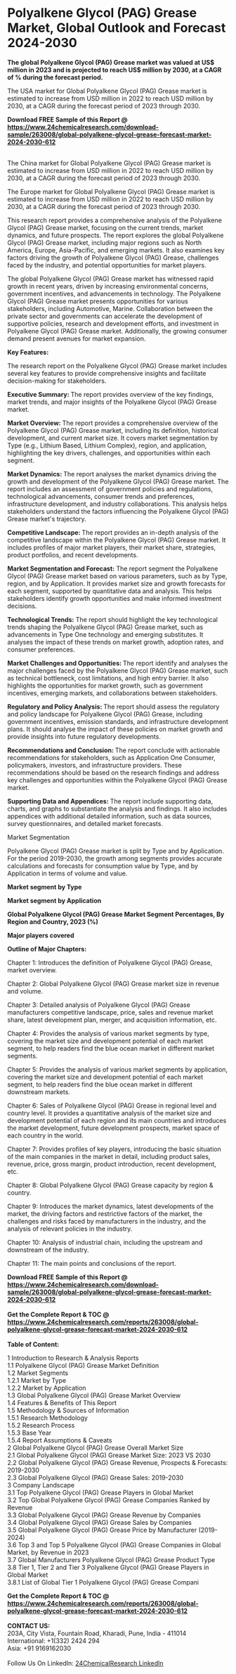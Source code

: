 <h1>Polyalkene Glycol (PAG) Grease Market, Global Outlook and Forecast 2024-2030</h1><p><strong>The global Polyalkene Glycol (PAG) Grease market was valued at US$ million in 2023 and is projected to reach US$ million by 2030, at a CAGR of % during the forecast period.</strong></p><p>
</p><p>The USA market for Global Polyalkene Glycol (PAG) Grease market is estimated to increase from USD million in 2022 to reach USD million by 2030, at a CAGR during the forecast period of 2023 through 2030.</p><div><b>Download FREE Sample of this Report @ 
            <a href="https://www.24chemicalresearch.com/download-sample/263008/global-polyalkene-glycol-grease-forecast-market-2024-2030-612">
            https://www.24chemicalresearch.com/download-sample/263008/global-polyalkene-glycol-grease-forecast-market-2024-2030-612</a></b></div><br><p>
</p><p>The China market for Global Polyalkene Glycol (PAG) Grease market is estimated to increase from USD million in 2022 to reach USD million by 2030, at a CAGR during the forecast period of 2023 through 2030.</p><p>
</p><p>The Europe market for Global Polyalkene Glycol (PAG) Grease market is estimated to increase from USD million in 2022 to reach USD million by 2030, at a CAGR during the forecast period of 2023 through 2030.</p><p>
</p><p>This research report provides a comprehensive analysis of the Polyalkene Glycol (PAG) Grease market, focusing on the current trends, market dynamics, and future prospects. The report explores the global Polyalkene Glycol (PAG) Grease market, including major regions such as North America, Europe, Asia-Pacific, and emerging markets. It also examines key factors driving the growth of Polyalkene Glycol (PAG) Grease, challenges faced by the industry, and potential opportunities for market players.</p><p>
The global Polyalkene Glycol (PAG) Grease market has witnessed rapid growth in recent years, driven by increasing environmental concerns, government incentives, and advancements in technology. The Polyalkene Glycol (PAG) Grease market presents opportunities for various stakeholders, including Automotive, Marine. Collaboration between the private sector and governments can accelerate the development of supportive policies, research and development efforts, and investment in Polyalkene Glycol (PAG) Grease market. Additionally, the growing consumer demand present avenues for market expansion.</p><p>
<strong>Key Features:</strong></p><p>
The research report on the Polyalkene Glycol (PAG) Grease market includes several key features to provide comprehensive insights and facilitate decision-making for stakeholders.</p><p>
<strong>Executive Summary: </strong>The report provides overview of the key findings, market trends, and major insights of the Polyalkene Glycol (PAG) Grease market.</p><p>
<strong>Market Overview: </strong>The report provides a comprehensive overview of the Polyalkene Glycol (PAG) Grease market, including its definition, historical development, and current market size. It covers market segmentation by Type (e.g., Lithium Based, Lithium Complex), region, and application, highlighting the key drivers, challenges, and opportunities within each segment.</p><p>
<strong>Market Dynamics: </strong>The report analyses the market dynamics driving the growth and development of the Polyalkene Glycol (PAG) Grease market. The report includes an assessment of government policies and regulations, technological advancements, consumer trends and preferences, infrastructure development, and industry collaborations. This analysis helps stakeholders understand the factors influencing the Polyalkene Glycol (PAG) Grease market's trajectory.</p><p>
<strong>Competitive Landscape: </strong>The report provides an in-depth analysis of the competitive landscape within the Polyalkene Glycol (PAG) Grease market. It includes profiles of major market players, their market share, strategies, product portfolios, and recent developments.</p><p>
<strong>Market Segmentation and Forecast:</strong> The report segment the Polyalkene Glycol (PAG) Grease market based on various parameters, such as by Type, region, and by Application. It provides market size and growth forecasts for each segment, supported by quantitative data and analysis. This helps stakeholders identify growth opportunities and make informed investment decisions.</p><p>
<strong>Technological Trends:</strong> The report should highlight the key technological trends shaping the Polyalkene Glycol (PAG) Grease market, such as advancements in Type One technology and emerging substitutes. It analyses the impact of these trends on market growth, adoption rates, and consumer preferences.</p><p>
<strong>Market Challenges and Opportunities: </strong>The report identify and analyses the major challenges faced by the Polyalkene Glycol (PAG) Grease market, such as technical bottleneck, cost limitations, and high entry barrier. It also highlights the opportunities for market growth, such as government incentives, emerging markets, and collaborations between stakeholders.</p><p>
<strong>Regulatory and Policy Analysis: </strong>The report should assess the regulatory and policy landscape for Polyalkene Glycol (PAG) Grease, including government incentives, emission standards, and infrastructure development plans. It should analyse the impact of these policies on market growth and provide insights into future regulatory developments.</p><p>
<strong>Recommendations and Conclusion: </strong>The report conclude with actionable recommendations for stakeholders, such as Application One Consumer, policymakers, investors, and infrastructure providers. These recommendations should be based on the research findings and address key challenges and opportunities within the Polyalkene Glycol (PAG) Grease market.</p><p>
<strong>Supporting Data and Appendices: </strong>The report include supporting data, charts, and graphs to substantiate the analysis and findings. It also includes appendices with additional detailed information, such as data sources, survey questionnaires, and detailed market forecasts.</p><p>
Market Segmentation</p><p>
Polyalkene Glycol (PAG) Grease market is split by Type and by Application. For the period 2019-2030, the growth among segments provides accurate calculations and forecasts for consumption value by Type, and by Application in terms of volume and value.</p><p>
<strong>Market segment by Type</strong></p><p>
</p><p>
</p><p><strong>Market segment by Application</strong></p><p>
</p><p>
</p><p><strong>Global Polyalkene Glycol (PAG) Grease Market Segment Percentages, By Region and Country, 2023 (%)</strong></p><p>
</p><p>
</p><p></p><p>
</p><p><strong>Major players covered</strong></p><p>
</p><p>
</p><p><strong>Outline of Major Chapters:</strong></p><p>
Chapter 1: Introduces the definition of Polyalkene Glycol (PAG) Grease, market overview.</p><p>
Chapter 2: Global Polyalkene Glycol (PAG) Grease market size in revenue and volume.</p><p>
Chapter 3: Detailed analysis of Polyalkene Glycol (PAG) Grease manufacturers competitive landscape, price, sales and revenue market share, latest development plan, merger, and acquisition information, etc.</p><p>
Chapter 4: Provides the analysis of various market segments by type, covering the market size and development potential of each market segment, to help readers find the blue ocean market in different market segments.</p><p>
Chapter 5: Provides the analysis of various market segments by application, covering the market size and development potential of each market segment, to help readers find the blue ocean market in different downstream markets.</p><p>
Chapter 6: Sales of Polyalkene Glycol (PAG) Grease in regional level and country level. It provides a quantitative analysis of the market size and development potential of each region and its main countries and introduces the market development, future development prospects, market space of each country in the world.</p><p>
Chapter 7: Provides profiles of key players, introducing the basic situation of the main companies in the market in detail, including product sales, revenue, price, gross margin, product introduction, recent development, etc.</p><p>
Chapter 8: Global Polyalkene Glycol (PAG) Grease capacity by region &amp; country.</p><p>
Chapter 9: Introduces the market dynamics, latest developments of the market, the driving factors and restrictive factors of the market, the challenges and risks faced by manufacturers in the industry, and the analysis of relevant policies in the industry.</p><p>
Chapter 10: Analysis of industrial chain, including the upstream and downstream of the industry.</p><p>
Chapter 11: The main points and conclusions of the report.</p><div><b>Download FREE Sample of this Report @ 
            <a href="https://www.24chemicalresearch.com/download-sample/263008/global-polyalkene-glycol-grease-forecast-market-2024-2030-612">
            https://www.24chemicalresearch.com/download-sample/263008/global-polyalkene-glycol-grease-forecast-market-2024-2030-612</a></b></div><br><div><b>Get the Complete Report & TOC @ 
            <a href="https://www.24chemicalresearch.com/reports/263008/global-polyalkene-glycol-grease-forecast-market-2024-2030-612">
            https://www.24chemicalresearch.com/reports/263008/global-polyalkene-glycol-grease-forecast-market-2024-2030-612</a></b></div><br>
            <b>Table of Content:</b><p>1 Introduction to Research & Analysis Reports<br />
    1.1 Polyalkene Glycol (PAG) Grease Market Definition<br />
    1.2 Market Segments<br />
        1.2.1 Market by Type<br />
        1.2.2 Market by Application<br />
    1.3 Global Polyalkene Glycol (PAG) Grease Market Overview<br />
    1.4 Features & Benefits of This Report<br />
    1.5 Methodology & Sources of Information<br />
        1.5.1 Research Methodology<br />
        1.5.2 Research Process<br />
        1.5.3 Base Year<br />
        1.5.4 Report Assumptions & Caveats<br />
2 Global Polyalkene Glycol (PAG) Grease Overall Market Size<br />
    2.1 Global Polyalkene Glycol (PAG) Grease Market Size: 2023 VS 2030<br />
    2.2 Global Polyalkene Glycol (PAG) Grease Revenue, Prospects & Forecasts: 2019-2030<br />
    2.3 Global Polyalkene Glycol (PAG) Grease Sales: 2019-2030<br />
3 Company Landscape<br />
    3.1 Top Polyalkene Glycol (PAG) Grease Players in Global Market<br />
    3.2 Top Global Polyalkene Glycol (PAG) Grease Companies Ranked by Revenue<br />
    3.3 Global Polyalkene Glycol (PAG) Grease Revenue by Companies<br />
    3.4 Global Polyalkene Glycol (PAG) Grease Sales by Companies<br />
    3.5 Global Polyalkene Glycol (PAG) Grease Price by Manufacturer (2019-2024)<br />
    3.6 Top 3 and Top 5 Polyalkene Glycol (PAG) Grease Companies in Global Market, by Revenue in 2023<br />
    3.7 Global Manufacturers Polyalkene Glycol (PAG) Grease Product Type<br />
    3.8 Tier 1, Tier 2 and Tier 3 Polyalkene Glycol (PAG) Grease Players in Global Market<br />
        3.8.1 List of Global Tier 1 Polyalkene Glycol (PAG) Grease Compani</p><div><b>Get the Complete Report & TOC @ 
            <a href="https://www.24chemicalresearch.com/reports/263008/global-polyalkene-glycol-grease-forecast-market-2024-2030-612">
            https://www.24chemicalresearch.com/reports/263008/global-polyalkene-glycol-grease-forecast-market-2024-2030-612</a></b></div><br><b>CONTACT US:</b><br>
            203A, City Vista, Fountain Road, Kharadi, Pune, India - 411014<br>
            International: +1(332) 2424 294<br>
            Asia: +91 9169162030 <br><br>
            Follow Us On LinkedIn: <a href="https://www.linkedin.com/company/24chemicalresearch/">24ChemicalResearch LinkedIn</a>